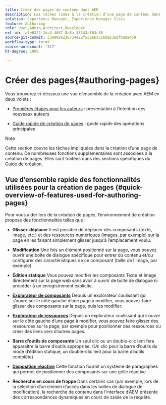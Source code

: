 ```yaml
---
title: Créer des pages de contenu dans AEM
description: Les tâches liées à la création d’une page de contenu dans Adobe Experience Manager 6.5.
solution: Experience Manager, Experience Manager Sites
feature: Authoring
role: User,Admin,Architect,Developer
exl-id: fafe6322-1dc3-4637-8a8a-33143af04c30
source-git-commit: c3e9029236734e22f5d266ac26b923eafbe0a459
workflow-type: tm+mt
source-wordcount: '317'
ht-degree: 100%

---
```


# Créer des pages{#authoring-pages}

Vous trouverez ci-dessous une vue d’ensemble de la création avec AEM en deux volets :

* [Premières étapes pour les auteurs](/help/sites-authoring/first-steps.md) : présentation à l’intention des nouveaux auteurs

* [Guide rapide de création de pages](/help/sites-authoring/qg-page-authoring.md) : guide rapide des opérations principales

>[!NOTE]
>
>Cette section couvre les tâches impliquées dans la création d’une page de contenu. De nombreuses fonctions supplémentaires sont associées à la création de pages. Elles sont traitées dans des sections spécifiques du [Guide de création](/help/sites-authoring/first-steps.md).

## Vue d’ensemble rapide des fonctionnalités utilisées pour la création de pages {#quick-overview-of-features-used-for-authoring-pages}

Pour vous aider lors de la création de pages, l’environnement de création propose des fonctionnalités telles que :

* **Glisser-déplacer**
Il est possible de déplacer des composants (texte, image, etc.) et des ressources numériques (images, par exemple) sur la page en les faisant simplement glisser jusqu’à l’emplacement voulu.

* **Modification**
Une fois un élément positionné sur la page, vous pouvez ouvrir une boîte de dialogue spécifique pour entrer du contenu et/ou configurer des caractéristiques de ce composant (taille de l’image, par exemple).

* **Édition statique**
Vous pouvez modifier les composants Texte et Image directement sur la page web sans avoir à ouvrir de boîte de dialogue ni procéder à un enregistrement explicite.

* **[Explorateur de composants](/help/sites-authoring/author-environment-tools.md#componentsbrowsertouchoptimizedui)**
Depuis un explorateur coulissant qui s’ouvre sur le côté gauche d’une page à modifier, vous pouvez faire glisser des composants sur la page, puis les modifier.

* **[Explorateur de ressources](/help/sites-authoring/author-environment-tools.md#assetsbrowsertouchoptimizedui)**
Depuis un explorateur coulissant qui s’ouvre sur le côté gauche d’une page à modifier, vous pouvez faire glisser des ressources sur la page, par exemple pour positionner des ressources ou créer des liens vers d’autres pages.

* **Barre d’outils de composants**
Un seul clic ou un double-clic lent fera apparaître la barre d’outils appropriée. (Un clic pour la barre d’outils du mode d’édition statique, un double-clic lent pour la barre d’outils complète).

* **[Disposition réactive](/help/sites-authoring/responsive-layout.md)**
Cette fonction fournit un système de paragraphes qui permet de positionner des composants sur une grille réactive.

* **Recherche en cours de frappe**
Dans certains cas (par exemple, lors de la sélection d’un chemin d’accès dans les boîtes de dialogue de modification), la recherche de contenu dans l’interface d’AEM présente des correspondances dynamiques en cours de saisie de la requête.
